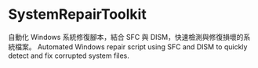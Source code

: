 # SystemRepairToolkit
自動化 Windows 系統修復腳本，結合 SFC 與 DISM，快速檢測與修復損壞的系統檔案。  Automated Windows repair script using SFC and DISM to quickly detect and fix corrupted system files.
